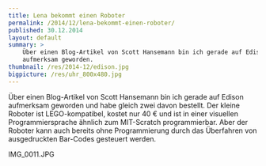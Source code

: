 ```yaml
---
title: Lena bekommt einen Roboter
permalink: /2014/12/lena-bekommt-einen-roboter/
published: 30.12.2014
layout: default
summary: >
    Über einen Blog-Artikel von Scott Hansemann bin ich gerade auf Edison
    aufmerksam geworden.
thumbnail: /res/2014-12/edison.jpg
bigpicture: /res/uhr_800x480.jpg
---
```

Über einen Blog-Artikel von Scott Hansemann bin ich gerade auf Edison aufmerksam geworden und habe gleich zwei davon bestellt. Der kleine Roboter ist LEGO-kompatibel, kostet nur 40 € und ist in einer visuellen Programmiersprache ähnlich zum MIT-Scratch programmierbar. Aber der Roboter kann auch bereits ohne Programmierung durch das Überfahren von ausgedruckten Bar-Codes gesteuert werden.

IMG_0011.JPG
